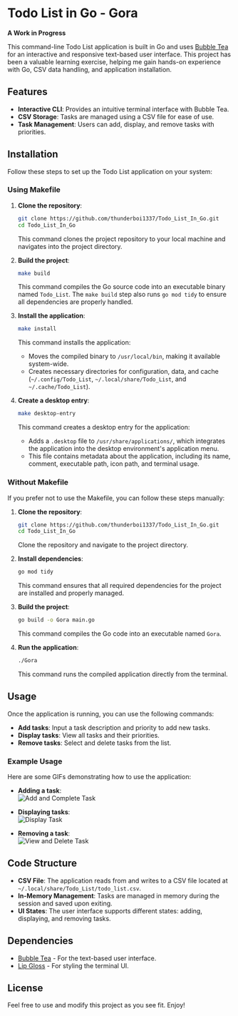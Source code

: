 # Todo List in Go - Gora

**A Work in Progress**

This command-line Todo List application is built in Go and uses [Bubble Tea](https://github.com/charmbracelet/bubbletea) for an interactive and responsive text-based user interface. This project has been a valuable learning exercise, helping me gain hands-on experience with Go, CSV data handling, and application installation.

## Features

- **Interactive CLI**: Provides an intuitive terminal interface with Bubble Tea.
- **CSV Storage**: Tasks are managed using a CSV file for ease of use.
- **Task Management**: Users can add, display, and remove tasks with priorities.

## Installation

Follow these steps to set up the Todo List application on your system:

### Using Makefile

1. **Clone the repository**:
    ```sh
    git clone https://github.com/thunderboi1337/Todo_List_In_Go.git
    cd Todo_List_In_Go
    ```
    This command clones the project repository to your local machine and navigates into the project directory.

2. **Build the project**:
    ```sh
    make build
    ```
    This command compiles the Go source code into an executable binary named `Todo_List`. The `make build` step also runs `go mod tidy` to ensure all dependencies are properly handled.

3. **Install the application**:
    ```sh
    make install
    ```
    This command installs the application:
    - Moves the compiled binary to `/usr/local/bin`, making it available system-wide.
    - Creates necessary directories for configuration, data, and cache (`~/.config/Todo_List`, `~/.local/share/Todo_List`, and `~/.cache/Todo_List`).

4. **Create a desktop entry**:
    ```sh
    make desktop-entry
    ```
    This command creates a desktop entry for the application:
    - Adds a `.desktop` file to `/usr/share/applications/`, which integrates the application into the desktop environment's application menu.
    - This file contains metadata about the application, including its name, comment, executable path, icon path, and terminal usage.

### Without Makefile

If you prefer not to use the Makefile, you can follow these steps manually:

1. **Clone the repository**:
    ```sh
    git clone https://github.com/thunderboi1337/Todo_List_In_Go.git
    cd Todo_List_In_Go
    ```
    Clone the repository and navigate to the project directory.

2. **Install dependencies**:
    ```sh
    go mod tidy
    ```
    This command ensures that all required dependencies for the project are installed and properly managed.

3. **Build the project**:
    ```sh
    go build -o Gora main.go
    ```
    This command compiles the Go code into an executable named `Gora`.

4. **Run the application**:
    ```sh
    ./Gora
    ```
    This command runs the compiled application directly from the terminal.

## Usage

Once the application is running, you can use the following commands:

- **Add tasks**: Input a task description and priority to add new tasks.
- **Display tasks**: View all tasks and their priorities.
- **Remove tasks**: Select and delete tasks from the list.

### Example Usage

Here are some GIFs demonstrating how to use the application:

- **Adding a task**:  
  ![Add and Complete Task](screenshots/Todolist.GIF)

- **Displaying tasks**:  
  ![Display Task](screenshots/TodolistDisplay.GIF)

- **Removing a task**:  
  ![View and Delete Task](screenshots/TodolistRemove.GIF)

## Code Structure

- **CSV File**: The application reads from and writes to a CSV file located at `~/.local/share/Todo_List/todo_list.csv`.
- **In-Memory Management**: Tasks are managed in memory during the session and saved upon exiting.
- **UI States**: The user interface supports different states: adding, displaying, and removing tasks.

## Dependencies

- [Bubble Tea](https://github.com/charmbracelet/bubbletea) - For the text-based user interface.
- [Lip Gloss](https://github.com/charmbracelet/lipgloss) - For styling the terminal UI.

## License

Feel free to use and modify this project as you see fit. Enjoy!
